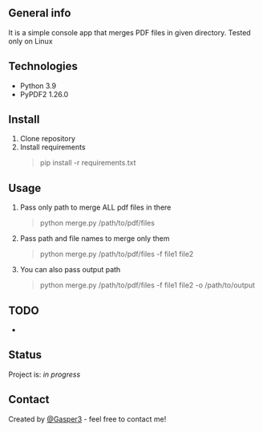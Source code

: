 ## General info
It is a simple console app that merges PDF files in given directory.
Tested only on Linux

## Technologies
* Python 3.9
* PyPDF2 1.26.0

## Install
1. Clone repository
2. Install requirements
   > pip install -r requirements.txt

## Usage
1. Pass only path to merge ALL pdf files in there
   > python merge.py /path/to/pdf/files
2. Pass path and file names to merge only them
   > python merge.py /path/to/pdf/files -f file1 file2
3. You can also pass output path
   > python merge.py /path/to/pdf/files -f file1 file2 -o /path/to/output
## TODO
* 

## Status
Project is: _in progress_

## Contact
Created by [@Gasper3](https://github.com/Gasper3) - feel free to contact me!
